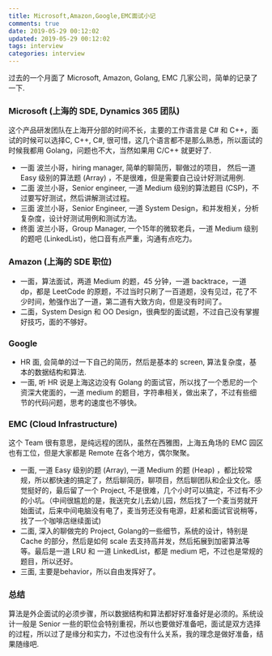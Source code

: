 ```yaml
---
title: Microsoft,Amazon,Google,EMC面试小记
comments: true
date: 2019-05-29 00:12:02
updated: 2019-05-29 00:12:02
tags: interview
categories: interview
---
```


过去的一个月面了 Microsoft, Amazon, Golang, EMC 几家公司，简单的记录了一下.

### Microsoft  (上海的 SDE, Dynamics 365 团队)

这个产品研发团队在上海开分部的时间不长，主要的工作语言是 C# 和 C++，面试的时候可以选择C, C++, C#, 很可惜，这几个语言都不是那么熟悉，所以面试的时候我都用 Golang，问题也不大，当然如果用 C/C++ 就更好了.

* 一面 波兰小哥，hiring manager,  简单的聊简历，聊做过的项目， 然后一道 Easy 级别的算法题 (Array) ，不是很难，但是需要自己设计好测试用例.
* 二面 波兰小哥，Senior engineer, 一道 Medium 级别的算法题目 (CSP)，不过要写好测试，然后讲解测试过程。
* 三面 波兰小哥，Senior Engineer, 一道 System Design，和并发相关，分析复杂度，设计好测试用例和测试方法。
* 终面 波兰小哥，Group Manager, 一个15年的微软老兵，一道 Medium 级别的题吧 (LinkedList)，他口音有点严重，沟通有点吃力。

### Amazon (上海的 SDE 职位)

* 一面，算法面试，两道 Medium 的题，45 分钟，一道 backtrace，一道 dp，都是 LeetCode 的原题，不过当时只刷了一百道题，没有见过，花了不少时间，勉强作出了一道，第二道有大致方向，但是没有时间了。
* 二面，System Design 和 OO Design，很典型的面试题，不过自己没有掌握好技巧，面的不够好。

### Google

* HR 面, 会简单的过一下自己的简历，然后是基本的 screen, 算法复杂度，基本的数据结构和算法.
* 一面,  听 HR 说是上海这边没有 Golang 的面试官，所以找了一个悉尼的一个资深大佬面的，一道 medium 的题目，字符串相关，做出来了，不过有些细节的代码问题，思考的速度也不够快。

### EMC (Cloud Infrastructure)

这个 Team 很有意思，是纯远程的团队，虽然在西雅图，上海五角场的 EMC 园区也有工位，但是大家都是 Remote 在各个地方，偶尔聚聚。

* 一面, 一道 Easy 级别的题 (Array), 一道 Medium 的题 (Heap) ，都比较常规，所以都快速的搞定了，然后聊简历，聊项目，然后聊团队和企业文化。感觉挺好的，最后留了一个 Project, 不是很难，几个小时可以搞定，不过有不少的小坑。（中间很尴尬的是，我送完女儿去幼儿园，然后找了一个麦当劳就开始面试，后来中间电脑没有电了，麦当劳还没有电源，赶紧和面试官说稍等，找了一个咖啡店继续面试)
* 二面, 深入的聊做完的 Project, Golang的一些细节，系统的设计，特别是 Cache 的部分，然后是如何 scale 去支持高并发，然后拓展到加密算法等等。最后是一道 LRU 和 一道 LinkedList，都是 medium 吧，不过也是常规的题目，所以还好。
* 三面, 主要是behavior，所以自由发挥好了。

### 总结

算法是外企面试的必须步骤，所以数据结构和算法都好好准备好是必须的。系统设计一般是 Senior 一些的职位会特别重视，所以也要做好准备吧，面试是双方选择的过程，所以过了是缘分和实力，不过也没有什么关系，我的理念是做好准备，结果随缘吧.
